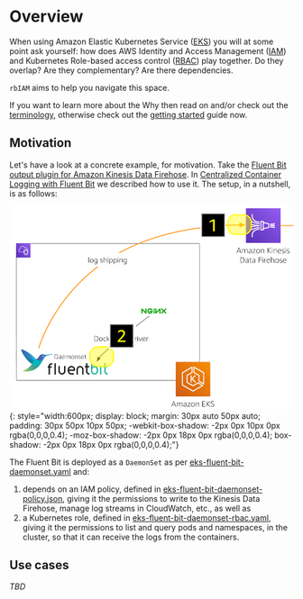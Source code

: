 # Overview

When using Amazon Elastic Kubernetes Service ([EKS](https://aws.amazon.com/eks/)) you will at some point ask yourself: how does AWS Identity and Access Management ([IAM](https://aws.amazon.com/iam/)) and Kubernetes Role-based access control ([RBAC](https://kubernetes.io/docs/reference/access-authn-authz/rbac/)) play together. Do they overlap? Are they complementary? Are there dependencies.

`rbIAM` aims to help you navigate this space.

If you want to learn more about the Why then read on and/or check out the [terminology](terminology/), otherwise check out the [getting started](getting-started/) guide now.

## Motivation 

Let's have a look at a concrete example, for motivation. Take the [Fluent Bit output plugin for Amazon Kinesis Data Firehose](https://github.com/aws/amazon-kinesis-firehose-for-fluent-bit). In [Centralized Container Logging with Fluent Bit](https://aws.amazon.com/blogs/opensource/centralized-container-logging-fluent-bit/) we described how to use it. The setup, in a nutshell, is as follows:

![Container log shipping with Fluent Bit on EKS](img/cclfb.png){: style="width:600px; display: block; margin: 30px auto 50px auto; padding: 30px 50px 10px 50px; -webkit-box-shadow: -2px 0px 10px 0px rgba(0,0,0,0.4); -moz-box-shadow: -2px 0px 18px 0px rgba(0,0,0,0.4); box-shadow: -2px 0px 18px 0px rgba(0,0,0,0.4);"}

The Fluent Bit is deployed as a `DaemonSet` as per [eks-fluent-bit-daemonset.yaml](https://github.com/aws-samples/amazon-ecs-fluent-bit-daemon-service/blob/master/eks/eks-fluent-bit-daemonset.yaml) and:

1. depends on an IAM policy, defined in [eks-fluent-bit-daemonset-policy.json](https://github.com/aws-samples/amazon-ecs-fluent-bit-daemon-service/blob/master/eks/eks-fluent-bit-daemonset-policy.json), giving it the permissions to write to the Kinesis Data Firehose, manage log streams in CloudWatch, etc., as well as
1. a Kubernetes role, defined in [eks-fluent-bit-daemonset-rbac.yaml](https://github.com/aws-samples/amazon-ecs-fluent-bit-daemon-service/blob/master/eks/eks-fluent-bit-daemonset-rbac.yaml), giving it the permissions to list and query pods and namespaces, in the cluster, so that it can receive the logs from the containers.

## Use cases

*TBD*